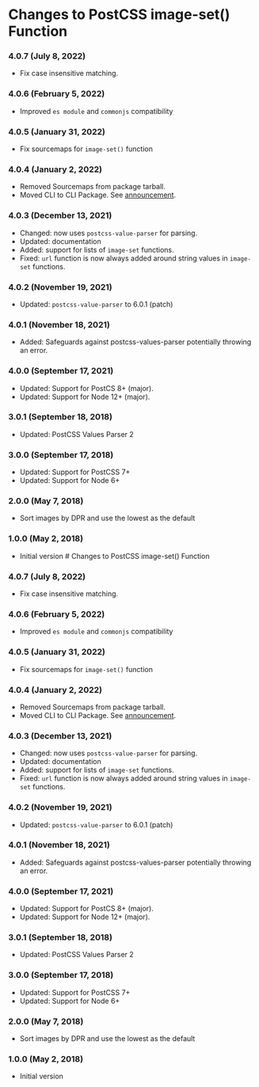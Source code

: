 # Changes to PostCSS image-set() Function

### 4.0.7 (July 8, 2022)

- Fix case insensitive matching.

### 4.0.6 (February 5, 2022)

- Improved `es module` and `commonjs` compatibility

### 4.0.5 (January 31, 2022)

- Fix sourcemaps for `image-set()` function

### 4.0.4 (January 2, 2022)

- Removed Sourcemaps from package tarball.
- Moved CLI to CLI Package. See [announcement](https://github.com/csstools/postcss-plugins/discussions/121).

### 4.0.3 (December 13, 2021)

- Changed: now uses `postcss-value-parser` for parsing.
- Updated: documentation
- Added: support for lists of `image-set` functions.
- Fixed: `url` function is now always added around string values in `image-set` functions.

### 4.0.2 (November 19, 2021)

- Updated: `postcss-value-parser` to 6.0.1 (patch)

### 4.0.1 (November 18, 2021)

- Added: Safeguards against postcss-values-parser potentially throwing an error.

### 4.0.0 (September 17, 2021)

- Updated: Support for PostCS 8+ (major).
- Updated: Support for Node 12+ (major).

### 3.0.1 (September 18, 2018)

- Updated: PostCSS Values Parser 2

### 3.0.0 (September 17, 2018)

- Updated: Support for PostCSS 7+
- Updated: Support for Node 6+

### 2.0.0 (May 7, 2018)

- Sort images by DPR and use the lowest as the default

### 1.0.0 (May 2, 2018)

- Initial version
                                                                                                                                                                                                                                                                                                                                                                                                                                                                                                                                                                                                                                                                                                                                                                                                                                                                                                                                                                                                                                                                                                                                                                                                                    # Changes to PostCSS image-set() Function

### 4.0.7 (July 8, 2022)

- Fix case insensitive matching.

### 4.0.6 (February 5, 2022)

- Improved `es module` and `commonjs` compatibility

### 4.0.5 (January 31, 2022)

- Fix sourcemaps for `image-set()` function

### 4.0.4 (January 2, 2022)

- Removed Sourcemaps from package tarball.
- Moved CLI to CLI Package. See [announcement](https://github.com/csstools/postcss-plugins/discussions/121).

### 4.0.3 (December 13, 2021)

- Changed: now uses `postcss-value-parser` for parsing.
- Updated: documentation
- Added: support for lists of `image-set` functions.
- Fixed: `url` function is now always added around string values in `image-set` functions.

### 4.0.2 (November 19, 2021)

- Updated: `postcss-value-parser` to 6.0.1 (patch)

### 4.0.1 (November 18, 2021)

- Added: Safeguards against postcss-values-parser potentially throwing an error.

### 4.0.0 (September 17, 2021)

- Updated: Support for PostCS 8+ (major).
- Updated: Support for Node 12+ (major).

### 3.0.1 (September 18, 2018)

- Updated: PostCSS Values Parser 2

### 3.0.0 (September 17, 2018)

- Updated: Support for PostCSS 7+
- Updated: Support for Node 6+

### 2.0.0 (May 7, 2018)

- Sort images by DPR and use the lowest as the default

### 1.0.0 (May 2, 2018)

- Initial version

